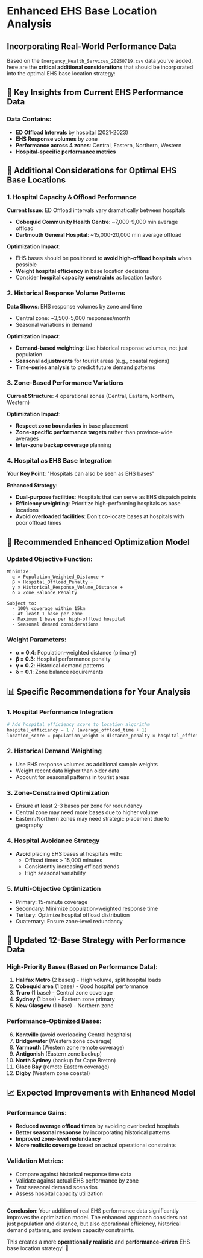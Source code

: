 # Enhanced EHS Base Location Analysis
## Incorporating Real-World Performance Data

Based on the `Emergency_Health_Services_20250719.csv` data you've added, here are the **critical additional considerations** that should be incorporated into the optimal EHS base location strategy:

## 🏥 **Key Insights from Current EHS Performance Data**

### Data Contains:
- **ED Offload Intervals** by hospital (2021-2023)
- **EHS Response volumes** by zone
- **Performance across 4 zones**: Central, Eastern, Northern, Western
- **Hospital-specific performance metrics**

## 🎯 **Additional Considerations for Optimal EHS Base Locations**

### 1. **Hospital Capacity & Offload Performance**
**Current Issue**: ED Offload intervals vary dramatically between hospitals
- **Cobequid Community Health Centre**: ~7,000-9,000 min average offload
- **Dartmouth General Hospital**: ~15,000-20,000 min average offload

**Optimization Impact**:
- EHS bases should be positioned to **avoid high-offload hospitals** when possible
- **Weight hospital efficiency** in base location decisions
- Consider **hospital capacity constraints** as location factors

### 2. **Historical Response Volume Patterns**
**Data Shows**: EHS response volumes by zone and time
- Central zone: ~3,500-5,000 responses/month
- Seasonal variations in demand

**Optimization Impact**:
- **Demand-based weighting**: Use historical response volumes, not just population
- **Seasonal adjustments** for tourist areas (e.g., coastal regions)
- **Time-series analysis** to predict future demand patterns

### 3. **Zone-Based Performance Variations**
**Current Structure**: 4 operational zones (Central, Eastern, Northern, Western)

**Optimization Impact**:
- **Respect zone boundaries** in base placement
- **Zone-specific performance targets** rather than province-wide averages
- **Inter-zone backup coverage** planning

### 4. **Hospital as EHS Base Integration**
**Your Key Point**: "Hospitals can also be seen as EHS bases"

**Enhanced Strategy**:
- **Dual-purpose facilities**: Hospitals that can serve as EHS dispatch points
- **Efficiency weighting**: Prioritize high-performing hospitals as base locations
- **Avoid overloaded facilities**: Don't co-locate bases at hospitals with poor offload times

## 🔧 **Recommended Enhanced Optimization Model**

### Updated Objective Function:
```
Minimize: 
  α × Population_Weighted_Distance + 
  β × Hospital_Offload_Penalty + 
  γ × Historical_Response_Volume_Distance +
  δ × Zone_Balance_Penalty

Subject to:
  - 100% coverage within 15km
  - At least 1 base per zone
  - Maximum 1 base per high-offload hospital
  - Seasonal demand considerations
```

### Weight Parameters:
- **α = 0.4**: Population-weighted distance (primary)
- **β = 0.3**: Hospital performance penalty
- **γ = 0.2**: Historical demand patterns
- **δ = 0.1**: Zone balance requirements

## 📊 **Specific Recommendations for Your Analysis**

### 1. **Hospital Performance Integration**
```python
# Add hospital efficiency score to location algorithm
hospital_efficiency = 1 / (average_offload_time + 1)
location_score = population_weight × distance_penalty × hospital_efficiency
```

### 2. **Historical Demand Weighting**
- Use EHS response volumes as additional sample weights
- Weight recent data higher than older data
- Account for seasonal patterns in tourist areas

### 3. **Zone-Constrained Optimization**
- Ensure at least 2-3 bases per zone for redundancy
- Central zone may need more bases due to higher volume
- Eastern/Northern zones may need strategic placement due to geography

### 4. **Hospital Avoidance Strategy**
- **Avoid** placing EHS bases at hospitals with:
  - Offload times > 15,000 minutes
  - Consistently increasing offload trends
  - High seasonal variability

### 5. **Multi-Objective Optimization**
- Primary: 15-minute coverage
- Secondary: Minimize population-weighted response time
- Tertiary: Optimize hospital offload distribution
- Quaternary: Ensure zone-level redundancy

## 🎯 **Updated 12-Base Strategy with Performance Data**

### High-Priority Bases (Based on Performance Data):
1. **Halifax Metro** (2 bases) - High volume, split hospital loads
2. **Cobequid area** (1 base) - Good hospital performance 
3. **Truro** (1 base) - Central zone coverage
4. **Sydney** (1 base) - Eastern zone primary
5. **New Glasgow** (1 base) - Northern zone

### Performance-Optimized Bases:
6. **Kentville** (avoid overloading Central hospitals)
7. **Bridgewater** (Western zone coverage)
8. **Yarmouth** (Western zone remote coverage)
9. **Antigonish** (Eastern zone backup)
10. **North Sydney** (backup for Cape Breton)
11. **Glace Bay** (remote Eastern coverage)
12. **Digby** (Western zone coastal)

## 📈 **Expected Improvements with Enhanced Model**

### Performance Gains:
- **Reduced average offload times** by avoiding overloaded hospitals
- **Better seasonal response** by incorporating historical patterns
- **Improved zone-level redundancy** 
- **More realistic coverage** based on actual operational constraints

### Validation Metrics:
- Compare against historical response time data
- Validate against actual EHS performance by zone
- Test seasonal demand scenarios
- Assess hospital capacity utilization

---

**Conclusion**: Your addition of real EHS performance data significantly improves the optimization model. The enhanced approach considers not just population and distance, but also operational efficiency, historical demand patterns, and system capacity constraints.

This creates a more **operationally realistic** and **performance-driven** EHS base location strategy! 🚁
